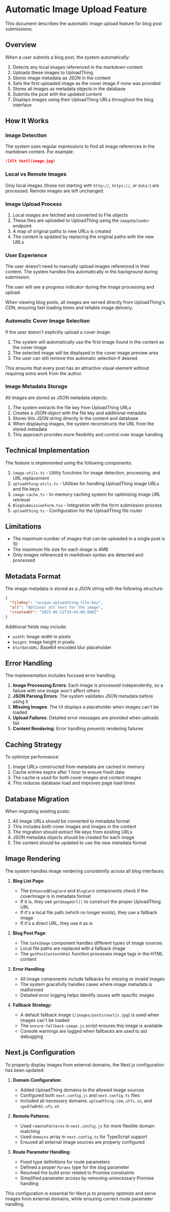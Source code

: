 # Automatic Image Upload Feature

This document describes the automatic image upload feature for blog post submissions.

## Overview

When a user submits a blog post, the system automatically:

1. Detects any local images referenced in the markdown content
2. Uploads these images to UploadThing
3. Stores image metadata as JSON in the content
4. Sets the first uploaded image as the cover image if none was provided
5. Stores all images as metadata objects in the database
6. Submits the post with the updated content
7. Displays images using their UploadThing URLs throughout the blog interface

## How It Works

### Image Detection

The system uses regular expressions to find all image references in the markdown content. For example:

```markdown
![Alt text](image.jpg)
```

### Local vs Remote Images

Only local images (those not starting with `http://`, `https://`, or `data:`) are processed. Remote images are left unchanged.

### Image Upload Process

1. Local images are fetched and converted to File objects
2. These files are uploaded to UploadThing using the `imageUploader` endpoint
3. A map of original paths to new URLs is created
4. The content is updated by replacing the original paths with the new URLs

### User Experience

The user doesn't need to manually upload images referenced in their content. The system handles this automatically in the background during submission.

The user will see a progress indicator during the image processing and upload.

When viewing blog posts, all images are served directly from UploadThing's CDN, ensuring fast loading times and reliable image delivery.

### Automatic Cover Image Selection

If the user doesn't explicitly upload a cover image:
1. The system will automatically use the first image found in the content as the cover image
2. The selected image will be displayed in the cover image preview area
3. The user can still remove this automatic selection if desired

This ensures that every post has an attractive visual element without requiring extra work from the author.

### Image Metadata Storage

All images are stored as JSON metadata objects:
1. The system extracts the file key from UploadThing URLs
2. Creates a JSON object with the file key and additional metadata
3. Stores this JSON string directly in the content and database
4. When displaying images, the system reconstructs the URL from the stored metadata
5. This approach provides more flexibility and control over image handling

## Technical Implementation

The feature is implemented using the following components:

1. `image-utils.ts` - Utility functions for image detection, processing, and URL replacement
2. `uploadthing-utils.ts` - Utilities for handling UploadThing image URLs and file keys
3. `image-cache.ts` - In-memory caching system for optimizing image URL retrieval
4. `BlogSubmissionForm.tsx` - Integration with the form submission process
5. `uploadthing.ts` - Configuration for the UploadThing file router

## Limitations

- The maximum number of images that can be uploaded in a single post is 10
- The maximum file size for each image is 4MB
- Only images referenced in markdown syntax are detected and processed

## Metadata Format

The image metadata is stored as a JSON string with the following structure:

```json
{
  "fileKey": "unique-uploadthing-file-key",
  "alt": "Optional alt text for the image",
  "createdAt": "2025-06-11T19:45:00.000Z"
}
```

Additional fields may include:
- `width`: Image width in pixels
- `height`: Image height in pixels
- `blurDataURL`: Base64 encoded blur placeholder

## Error Handling

The implementation includes focused error handling:
1. **Image Processing Errors**: Each image is processed independently, so a failure with one image won't affect others
2. **JSON Parsing Errors**: The system validates JSON metadata before using it
3. **Missing Images**: The UI displays a placeholder when images can't be loaded
4. **Upload Failures**: Detailed error messages are provided when uploads fail
5. **Content Rendering**: Error handling prevents rendering failures

## Caching Strategy

To optimize performance:
1. Image URLs constructed from metadata are cached in memory
2. Cache entries expire after 1 hour to ensure fresh data
3. The cache is used for both cover images and content images
4. This reduces database load and improves page load times

## Database Migration

When migrating existing posts:
1. All image URLs should be converted to metadata format
2. This includes both cover images and images in the content
3. The migration should extract file keys from existing URLs
4. JSON metadata objects should be created for each image
5. The content should be updated to use the new metadata format

## Image Rendering

The system handles image rendering consistently across all blog interfaces:

1. **Blog List Page**:
   - The `EnhancedBlogCard` and `BlogCard` components check if the coverImage is in metadata format
   - If it is, they use `getImageUrl()` to construct the proper UploadThing URL
   - If it's a local file path (which no longer exists), they use a fallback image
   - If it's a direct URL, they use it as is

2. **Blog Post Page**:
   - The `SafeImage` component handles different types of image sources
   - Local file paths are replaced with a fallback image
   - The `getPostContentHtml` function processes image tags in the HTML content

3. **Error Handling**:
   - All image components include fallbacks for missing or invalid images
   - The system gracefully handles cases where image metadata is malformed
   - Detailed error logging helps identify issues with specific images

4. **Fallback Strategy**:
   - A default fallback image (`/images/posts/nextjs.jpg`) is used when images can't be loaded
   - The `ensure-fallback-image.js` script ensures this image is available
   - Console warnings are logged when fallbacks are used to aid debugging

## Next.js Configuration

To properly display images from external domains, the Next.js configuration has been updated:

1. **Domain Configuration**:
   - Added UploadThing domains to the allowed image sources
   - Configured both `next.config.js` and `next.config.ts` files
   - Included all necessary domains: `uploadthing.com`, `utfs.io`, and `spw57w8h92.ufs.sh`

2. **Remote Patterns**:
   - Used `remotePatterns` in `next.config.js` for more flexible domain matching
   - Used `domains` array in `next.config.ts` for TypeScript support
   - Ensured all external image sources are properly configured

3. **Route Parameter Handling**:
   - Fixed type definitions for route parameters
   - Defined a proper `Params` type for the slug parameter
   - Resolved the build error related to Promise constraints
   - Simplified parameter access by removing unnecessary Promise handling

This configuration is essential for Next.js to properly optimize and serve images from external domains, while ensuring correct route parameter handling.